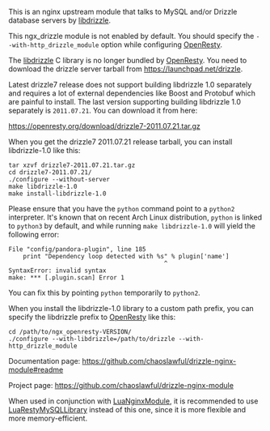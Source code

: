 <!---
    @title         Drizzle Nginx Module
    @creator       Yichun Zhang
    @created       2011-06-21 08:22 GMT
    @modifier      YichunZhang
    @modified      2013-10-17 23:33 GMT
    @changecount   23
--->

This is an nginx upstream module that talks to MySQL and/or Drizzle database servers by [libdrizzle](libdrizzle/).

This ngx_drizzle module is not enabled by default. You should specify the `--with-http_drizzle_module` option while configuring [OpenResty](openresty/).

The [libdrizzle](libdrizzle/) C library is no longer bundled by [OpenResty](openresty/). You need to download the drizzle server tarball from https://launchpad.net/drizzle.

Latest drizzle7 release does not support building libdrizzle 1.0 separately and requires a lot of external dependencies like Boost and Protobuf which are painful to install. The last version supporting building libdrizzle 1.0 separately is `2011.07.21`. You can download it from here:

https://openresty.org/download/drizzle7-2011.07.21.tar.gz

When you get the drizzle7 2011.07.21 release tarball, you can install libdrizzle-1.0 like this:

```
tar xzvf drizzle7-2011.07.21.tar.gz
cd drizzle7-2011.07.21/
./configure --without-server
make libdrizzle-1.0
make install-libdrizzle-1.0
```


Please ensure that you have the `python` command point to a `python2` interpreter. It's known that on recent Arch Linux distribution, `python` is linked to `python3` by default, and while running `make libdrizzle-1.0` will yield the following error:

```
File "config/pandora-plugin", line 185
    print "Dependency loop detected with %s" % plugin['name']
                                           ^
SyntaxError: invalid syntax
make: *** [.plugin.scan] Error 1
```

You can fix this by pointing `python` temporarily to `python2`.

When you install the libdrizzle-1.0 library to a custom path prefix, you can specify the libdrizzle prefix to [OpenResty](openresty/) like this:

```
cd /path/to/ngx_openresty-VERSION/
./configure --with-libdrizzle=/path/to/drizzle --with-http_drizzle_module
```


Documentation page: https://github.com/chaoslawful/drizzle-nginx-module#readme

Project page: https://github.com/chaoslawful/drizzle-nginx-module

When used in conjunction with [LuaNginxModule](lua-nginx-module/), it is recommended to use [LuaRestyMySQLLibrary](lua-resty-mysql-library/) instead of this one, since it is more flexible and more memory-efficient.
